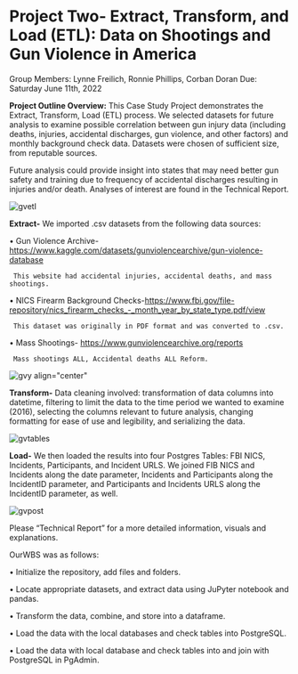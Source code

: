 # Project Two- Extract, Transform, and Load (ETL): Data on Shootings and Gun Violence in America
Group Members: Lynne Freilich, Ronnie Phillips, Corban Doran
Due: Saturday June 11th, 2022

**Project Outline Overview:** 
This Case Study Project demonstrates the Extract, Transform, Load (ETL) process.  We selected datasets for future analysis to examine possible correlation between gun injury data (including deaths, injuries, accidental discharges, gun violence, and other factors) and monthly background check data.  Datasets were chosen of sufficient size, from reputable sources.  

Future analysis could provide insight into states that may need better gun safety and training due to frequency of accidental discharges resulting in injuries and/or death.  Analyses of interest are found in the Technical Report.



![gvetl](https://user-images.githubusercontent.com/101227638/173212862-3b0403e4-86ea-454c-bf0d-2f3a8badc336.png)

**Extract-** 
We imported .csv datasets from the following data sources: 

•	Gun Violence Archive- https://www.kaggle.com/datasets/gunviolencearchive/gun-violence-database

     This website had accidental injuries, accidental deaths, and mass shootings. 

•	NICS Firearm Background Checks-https://www.fbi.gov/file-repository/nics_firearm_checks_-_month_year_by_state_type.pdf/view

     This dataset was originally in PDF format and was converted to .csv. 
      
•	Mass Shootings- https://www.gunviolencearchive.org/reports 
     
     Mass shootings ALL, Accidental deaths ALL Reform.

      
![gvy](https://user-images.githubusercontent.com/101227638/173213088-534522cf-e194-4e59-9ee2-1fa302f37909.png) align="center"


**Transform-** 
Data cleaning involved: transformation of data columns into datetime, filtering to limit the data to the time period we wanted to examine (2016), selecting the columns relevant to future analysis, changing formatting for ease of use and legibility, and serializing the data.  

![gvtables](https://user-images.githubusercontent.com/101227638/173212969-9f929078-7d69-4e7d-9d27-ecf33c029d46.png)


**Load-** 
We then loaded the results into four Postgres Tables: FBI NICS, Incidents, Participants, and Incident URLS.  We joined FIB NICS and Incidents along the date parameter, Incidents and Participants along the IncidentID parameter, and Participants and Incidents URLS along the IncidentID parameter, as well.  

![gvpost](https://user-images.githubusercontent.com/101227638/173212929-4c309401-d093-4c8c-9908-d61b37741264.png)



Please “Technical Report” for a more detailed information, visuals and explanations.


OurWBS was as follows:

•	Initialize the repository, add files and folders.

•	Locate appropriate datasets, and extract data using JuPyter notebook and pandas.  

•	Transform the data, combine, and store into a dataframe.

•	Load the data with the local databases and check tables into PostgreSQL.

•	Load the data with local database and check tables into and join with PostgreSQL in PgAdmin.
